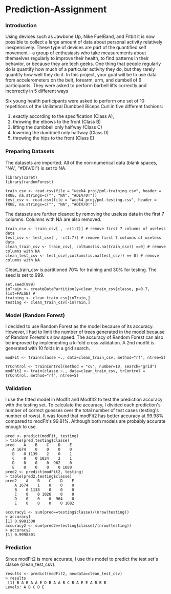 # Prediction-Assignment
### Introduction

Using devices such as Jawbone Up, Nike FuelBand, and Fitbit it is now possible to collect a large amount of data about personal activity relatively inexpensively. These type of devices are part of the quantified self movement – a group of enthusiasts who take measurements about themselves regularly to improve their health, to find patterns in their behavior, or because they are tech geeks. One thing that people regularly do is quantify how much of a particular activity they do, but they rarely quantify how well they do it. In this project, your goal will be to use data from accelerometers on the belt, forearm, arm, and dumbell of 6 participants. They were asked to perform barbell lifts correctly and incorrectly in 5 different ways

Six young health participants were asked to perform one set of 10 repetitions of the Unilateral Dumbbell Biceps Curl in five different fashions: 
1. exactly according to the specification (Class A), 
2. throwing the elbows to the front (Class B)
3. lifting the dumbbell only halfway (Class C) 
4. lowering the dumbbell only halfway (Class D)
5. throwing the hips to the front (Class E)

### Preparing Datasets
The datasets are imported. All of the non-numerical data (blank spaces, "NA", "#DIV/0!") is set to NA. 
```
library(caret)
library(randomForest)

train_csv <- read.csv(file = "week4_proj/pml-training.csv", header = TRUE, na.strings=c("", "NA", "#DIV/0!"))
test_csv <- read.csv(file = "week4_proj/pml-testing.csv", header = TRUE, na.strings=c("", "NA", "#DIV/0!")) 
```
The datasets are further cleaned by removing the useless data in the first 7 columns. Columns with NA are also removed.
```
train_csv <- train_csv[ , -c(1:7)] # remove first 7 columns of useless data
test_csv <- test_csv[ , -c(1:7)] # remove first 7 columns of useless data
clean_train_csv <- train_csv[, colSums(is.na(train_csv)) ==0] # remove columns with NA
clean_test_csv <- test_csv[,colSums(is.na(test_csv)) == 0] # remove columns with NA
```
Clean_train_csv is partitioned 70% for training and 30% for testing. The seed is set to 999. 
```
set.seed(999)
inTrain <- createDataPartition(y=clean_train_csv$classe, p=0.7, list=FALSE) #
training <- clean_train_csv[inTrain,]
testing <- clean_train_csv[-inTrain,]
```
### Model (Random Forest)
I decided to use Random Forest as the model because of its accuracy. However, I had to limit the number of trees generated in the model because of Random Forests's slow speed.
The accuracy of Random Forest can also be improved by implementing a k-fold cross validation. A 2nd modfit is generated with 10 folds in a grid search.
```
modFit <- train(classe ~., data=clean_train_csv, method="rf", ntree=5)

trControl <- trainControl(method = "cv", number=10, search="grid")
modFit2 <- train(classe ~., data=clean_train_csv, trControl = trControl, method="rf", ntree=5)
```
### Validation
I use the fitted model in Modfit and Modfit2 to test the prediction accuracy with the testing set. 
To calculate the accuracy, I divided each prediction's number of correct guesses over the total number of test cases (testing's number of rows).
It was found that modFit2 has better accuracy at 99.98% compared to modFit's 99.81%. Although both models are probably accurate enough to use. 
```
pred <- predict(modFit, testing)
> table(pred,testing$classe)
pred    A    B    C    D    E
   A 1674    0    0    0    0
   B    0 1139    2    0    1
   C    0    0 1024    2    1
   D    0    0    0  962    0
   E    0    0    0    0 1080
pred2 <- predict(modFit2, testing)
> table(pred2,testing$classe)
pred2    A    B    C    D    E
    A 1674    1    0    0    0
    B    0 1138    0    0    0
    C    0    0 1026    0    0
    D    0    0    0  964    0
    E    0    0    0    0 1082

accuracy1 <- sum(pred==testing$classe)/(nrow(testing))
> accuracy1
[1] 0.9981308
accuracy2 <- sum(pred2==testing$classe)/(nrow(testing))
> accuracy2
[1] 0.9998301
```
### Prediction
Since modFit2 is more accurate, I use this model to predict the test set's classe (clean_test_csv).

```
results <- predict(modFit2, newdata=clean_test_csv)
> results
 [1] B A B A A E D B A A B C B A E E A B B B
Levels: A B C D E
```

